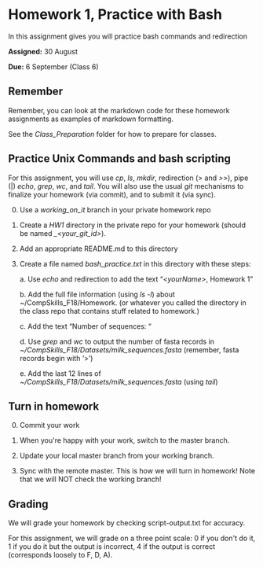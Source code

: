 # Homework 1, Practice with Bash

In this assignment gives you will practice bash commands and redirection

**Assigned:** 30 August

**Due:** 6 September (Class 6)

## Remember

Remember, you can look at the markdown code for these homework assignments as examples of markdown formatting.

See the *Class_Preparation* folder for how to prepare for classes.

## Practice Unix Commands and bash scripting

For this assignment, you will use *cp*, *ls*, *mkdir*, redirection (*\>* and *\>\>*), pipe (|) *echo*, *grep*, *wc*, and *tail*. 
You will also use the usual *git* mechanisms to finalize your homework (via commit), and to submit it (via sync).

0. Use a *working_on_it* branch in your private homework repo

1. Create a *HW1* directory in the private repo for your homework (should be named *_\<your_git_id\>*).

2. Add an appropriate README.md to this directory

3. Create a file named *bash_practice.txt* in this directory with these steps:

	a. Use *echo* and redirection to add the text “*\<yourName\>*, Homework 1”

	b. Add the full file information (using *ls -l*) about ~/CompSkills\_F18/Homework. (or whatever you called the directory in the class repo that contains stuff related to homework.)

	c. Add the text “Number of sequences: “

	d. Use *grep* and *wc* to output the number of fasta records in *~/CompSkills\_F18/Datasets/milk_sequences.fasta* (remember, fasta records begin with ‘>’)

	e. Add the last 12 lines of *~/CompSkills_F18/Datasets/milk_sequences.fasta* (using *tail*)

## Turn in homework

0. Commit your work

1. When you're happy with your work, switch to the master branch.

2. Update your local master branch from your working branch.

3. Sync with the remote master. This is how we will turn in homework! Note that we will NOT check the working branch!

## Grading

We will grade your homework by checking script-output.txt for accuracy. 

For this assignment, we will grade on a three point scale: 0 if you don't do it, 1 if you do it but the output is incorrect, 4 if the output is correct (corresponds loosely to F, D, A). 
